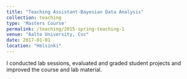 ```yaml
---
title: "Teaching Assistant-Bayesian Data Analysis"
collection: teaching
type: 'Masters Course'
permalink: /teaching/2015-spring-teaching-1
venue: "Aalto University, Csc"
date: 2017-01-01
location: "Helsinki"
---
```

I conducted lab sessions, evaluated and graded student projects and improved the
course and lab material.
